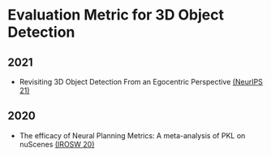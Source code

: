 # Evaluation Metric for 3D Object Detection

## 2021

- Revisiting 3D Object Detection From an Egocentric Perspective [(NeurIPS 21)](https://papers.nips.cc/paper/2021/file/db182d2552835bec774847e06406bfa2-Paper.pdf)

## 2020

- The efficacy of Neural Planning Metrics: A meta-analysis of PKL on nuScenes [(IROSW 20)](https://arxiv.org/pdf/2010.09350.pdf)